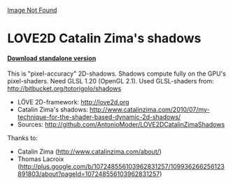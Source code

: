 [Image Not Found](https://github.com/AntonioModer/LOVE2DCatalinZimaShadows/raw/master/LOVE2DCatalinZimaShadows%20test1.png)

# LOVE2D Catalin Zima's shadows
#### [Download standalone version](https://github.com/AntonioModer/LOVE2DCatalinZimaShadows/raw/master/LOVE2DCatalinZimaShadows%20standalone.zip)

This is "pixel-accuracy" 2D-shadows.
Shadows compute fully on the GPU's pixel-shaders.
Need GLSL 1.20 (OpenGL 2.1).
Used GLSL-shaders from: http://bitbucket.org/totorigolo/shadows

* LÖVE 2D-framework: http://love2d.org
* Catalin Zima's shadows: http://www.catalinzima.com/2010/07/my-technique-for-the-shader-based-dynamic-2d-shadows/
* Sources: http://github.com/AntonioModer/LOVE2DCatalinZimaShadows

Thanks to:
* Catalin Zima (http://www.catalinzima.com/about/)
* Thomas Lacroix (http://plus.google.com/b/107248556103962831257/109936266256123891803/about?pageId=107248556103962831257)
